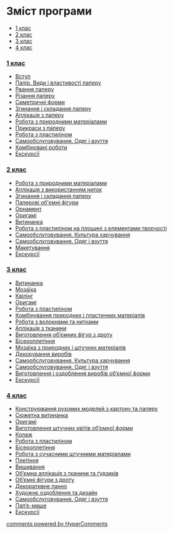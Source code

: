 <div id="hypercomments_widget" class="js-hypercomments-widget invisible"></div>

# Зміст програми
<div>
  <!-- Nav tabs -->
  <ul class="nav nav-tabs" role="tablist">
    <li role="presentation" class="active"><a href="#home" aria-controls="home" role="tab" data-toggle="tab">1 клас</a></li>
    <li role="presentation"><a href="#menu1" aria-controls="menu1" role="tab" data-toggle="tab">2 клас</a></li>
    <li role="presentation"><a href="#menu2" aria-controls="menu2" role="tab" data-toggle="tab">3 клас</a></li>
    <li role="presentation"><a href="#menu3" aria-controls="menu3" role="tab" data-toggle="tab">4 клас</a></li>
  </ul>
  <!-- Tab panes -->
  <div class="tab-content">
<div role="tabpanel" class="tab-pane active" id="home"><h3><a href="http://workmon14.ed-era.com/1/1_klas.html">1 клас</a></h3>
<ul type="disc">
<li><a href="http://workmon14.ed-era.com/1/vstup.html">Вступ</a></li>
<li><a href="http://workmon14.ed-era.com/1/papir_v%D1%83d%D1%83_i_vlast%D1%83vosti_paperu.html">Папір. Види і властивості паперу</a></li>
<li><a href="http://workmon14.ed-era.com/1/rvannya_paperu.html">Рвання паперу</a></li>
<li><a href="http://workmon14.ed-era.com/1/rizannya_paperu.html">Різання паперу</a></li>
<li><a href="http://workmon14.ed-era.com/1/s%D1%83metr%D1%83chni_form%D1%83.html">Симетричні форми</a></li>
<li><a href="http://workmon14.ed-era.com/1/zg%D1%83nannya_i_skladannya_paperu.html">Згинання і складання паперу</a></li>
<li><a href="http://workmon14.ed-era.com/1/aplikatsiya_z_paperu.html">Аплікація з паперу</a></li>
<li><a href="http://workmon14.ed-era.com/1/robota_z_pr%D1%83rodn%D1%83m%D1%83_materialam%D1%83.html">Робота з природними матеріалами</a></li>
<li><a href="http://workmon14.ed-era.com/1/pr%D1%83kras%D1%83_z_paperu.html">Прикраси з паперу</a></li>
<li><a href="http://workmon14.ed-era.com/1/robota_z_plast%D1%83linom.html">Робота з пластиліном</a></li>
<li><a href="http://workmon14.ed-era.com/1/samoobslugovuvannya.html">Самообслуговування. Одяг і взуття</a></li>
<li><a href="http://workmon14.ed-era.com/1/kombinovani_robot%D1%83.html">Комбіновані роботи</a></li>
<li><a href="http://workmon14.ed-era.com/1/ekskursiyi.html">Екскурсії</a></li>
</ul>
</div>
<div role="tabpanel" class="tab-pane" id="menu1"><h3><a href="http://workmon14.ed-era.com/2/2_klas.html">2 клас</a></h3>
<ul type="disc">
<li><a href="http://workmon14.ed-era.com/2/robota_z_pr%D1%83rodn%D1%83m%D1%83_materialam%D1%83.html">Робота з природними матеріалами</a></li>
<li><a href="http://workmon14.ed-era.com/2/aplikatsiya_z_v%D1%83kor%D1%83stannyam_n%D1%83tok.html">Аплікація з використанням ниток</a></li>
<li><a href="http://workmon14.ed-era.com/2/zg%D1%83nannya_i_skladannya_paperu.html">Згинання і складання паперу</a></li>
<li><a href="http://workmon14.ed-era.com/2/paperovi_obyemni_figur%D1%83.html">Паперові об'ємні фігури</a></li>
<li><a href="http://workmon14.ed-era.com/2/ornament.html">Орнамент</a></li>
<li><a href="http://workmon14.ed-era.com/2/or%D1%83gami.html">Оригамі</a></li>
<li><a href="http://workmon14.ed-era.com/2/v%D1%83t%D1%83nanka.html">Витинанка</a></li>
<li><a href="http://workmon14.ed-era.com/2/robota_z_plast%D1%83linom_na_plosch%D1%83ni_z_elementam%D1%83_tvorchosti.html">Робота з пластиліном на площині з елементами творчості</a></li>
<li><a href="http://workmon14.ed-era.com/2/samoobslugovuvannya_kultura_kharchuvannya.html">Самообслуговування. Культура харчування</a></li>
<li><a href="http://workmon14.ed-era.com/2/samoobslugovuvannya_odyag_i_vzuttya.html">Самообслуговування. Одяг і взуття</a></li>
<li><a href="http://workmon14.ed-era.com/2/maketuvannya.html">Макетування</a></li>
<li><a href="http://workmon14.ed-era.com/2/ekskursiyi.html">Екскурсії</a></li>
</ul>
</div>
<div role="tabpanel" class="tab-pane" id="menu2"><h3><a href="http://workmon14.ed-era.com/3/3_klas.html">3 клас</a></h3>
<ul type="disc">
<li><a href="http://workmon14.ed-era.com/3/v%D1%83t%D1%83nanka.html">Витинанка</a></li>
<li><a href="http://workmon14.ed-era.com/3/mozayika.html">Мозаїка</a></li>
<li><a href="http://workmon14.ed-era.com/3/kviling.html">Квілінг</a></li>
<li><a href="http://workmon14.ed-era.com/3/or%D1%83gami.html">Оригамі</a></li>
<li><a href="http://workmon14.ed-era.com/3/robota_z_plast%D1%83linom.html">Робота з пластиліном</a></li>
<li><a href="http://workmon14.ed-era.com/3/kombinuvannya_pr%D1%83rodn%D1%83kh_i_plast%D1%83chn%D1%83kh_materialiv.html">Комбінування природних і пластичних матеріалів</a></li>
<li><a href="http://workmon14.ed-era.com/3/robota_z_voloknam%D1%83_ta_n%D1%83tkam%D1%83.html">Робота з волокнами та нитками</a></li>
<li><a href="http://workmon14.ed-era.com/3/aplikatsiya_z_tkan%D1%83n%D1%83.html">Аплікація з тканини</a></li>
<li><a href="http://workmon14.ed-era.com/3/v%D1%83gotovlennya_obyemn%D1%83kh_figur_z_drotu.html">Виготовлення об’ємних фігур з дроту</a></li>
<li><a href="http://workmon14.ed-era.com/3/biseropletinnya.html">Бісероплетіння</a></li>
<li><a href="http://workmon14.ed-era.com/3/mozayika_z_pr%D1%83rodn%D1%83kh_i_shtuchn%D1%83kh_materialiv.html">Мозаїка з природних і штучних матеріалів</a></li>
<li><a href="http://workmon14.ed-era.com/3/dekoruvannya_v%D1%83robiv.html">Декорування виробів</a></li>
<li><a href="http://workmon14.ed-era.com/3/samoobslugovuvannya_kultura_kharchuvannya.html">Самообслуговування. Культура харчування</a></li>
<li><a href="http://workmon14.ed-era.com/3/samoobslugovuvannya_odyag_i_vzuttya.html">Самообслуговування. Одяг і взуття</a></li>
<li><a href="http://workmon14.ed-era.com/3/v%D1%83gotovlennya_i_ozdoblennya_v%D1%83robiv_obyemnoyi_form%D1%83.html">Виготовлення і оздоблення виробів об’ємної форми</a></li>
<li><a href="http://workmon14.ed-era.com/3/ekskursiyi.html">Екскурсії</a></li>
</ul>
</div>
<div role="tabpanel" class="tab-pane" id="menu3"><h3><a href="http://workmon14.ed-era.com/4/4_klas.html">4 клас</a></h3>
<ul type="disc">
<li><a href="http://workmon14.ed-era.com/4/konstruyuvannya_rukhomikh_modeley_z_kartonu_ta_paperu.html">Конструювання рухомих моделей з картону та паперу</a></li>
<li><a href="http://workmon14.ed-era.com/4/v%D1%83t%D1%83nanka.html">Сюжетна витинанка</a></li>
<li><a href="http://workmon14.ed-era.com/4/or%D1%83gami.html">Оригамі</a></li>
<li><a href="http://workmon14.ed-era.com/4/v%D1%83gotovlennya_schtuchnyx_kvitiv_obyemnoyi_form%D1%83.html">Виготовлення штучних квітів об’ємної форми</a></li>
<li><a href="http://workmon14.ed-era.com/4/kolaz.html">Колаж</a></li>
<li><a href="http://workmon14.ed-era.com/4/robota_z_plast%D1%83linom.html">Робота з пластиліном</a></li>
<li><a href="http://workmon14.ed-era.com/4/biseropletinnya.html">Бісероплетіння</a></li>
<li><a href="http://workmon14.ed-era.com/4/robota_z_suchacnymu_schtuchnymy_materialam%D1%83.html">Робота з сучасними штучними матеріалами</a></li>
<li><a href="http://workmon14.ed-era.com/4/pletinnya.html">Плетіння</a></li>
<li><a href="http://workmon14.ed-era.com/4/vishivannya.html">Вишивання</a></li>
<li><a href="http://workmon14.ed-era.com/4/obyemna_aplikatsiya_z_tkan%D1%83n%D1%83_ta_gydzykiv.html">Об’ємна аплікація з тканини та ґудзиків</a></li>
<li><a href="http://workmon14.ed-era.com/4/obyemn%D1%83_figury_z_drotu.html">Об’ємні фігури з дроту</a></li>
<li><a href="http://workmon14.ed-era.com/4/dekorat%D1%83vne_panno.html">Декоративне панно</a></li>
<li><a href="http://workmon14.ed-era.com/4/khudozhnye_ozdoblennya_ta_d%D1%83zayn.html">Художнє оздоблення та дизайн</a></li>
<li><a href="http://workmon14.ed-era.com/4/samoobslugovuvannya_odyag_i_vzuttya.html">Самообслуговування. Одяг і взуття</a></li>
<li><a href="http://workmon14.ed-era.com/4/papye-mashe.html">Пап’є-маше</a></li>
<li><a href="http://workmon14.ed-era.com/4/ekskursiyi.html">Екскурсії</a></li>
</ul>
</div>
</div>
</div>

<div class="js-hypercomments-container">
<a href="http://hypercomments.com" class="hc-link" title="comments widget">comments powered by HyperComments</a>
</div>